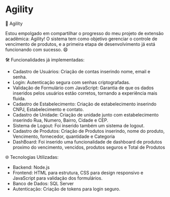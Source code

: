# Agility

🚀 Agility

Estou empolgado em compartilhar o progresso do meu projeto de extensão acadêmica: Agility! O sistema tem como objetivo gerenciar o controle de vencimento de produtos, e a primeira etapa de desenvolvimento já está funcionando com sucesso. 😄

🛠 Funcionalidades já implementadas:
- Cadastro de Usuários: Criação de contas inserindo nome, email e senha.
- Login: Autenticação segura com senhas criptografadas.
- Validação de Formulário com JavaScript​: Garantia de que os dados inseridos pelos usuários estão corretos, tornando a experiência mais fluida.
- Cadastro de Estabelecimento: Criação de estabelecimento inserindo CNPJ, Estabelecimento e contato.
- Cadastro de Unidade: Criação de unidade junto com estabelecimento inserindo Rua, Numero, Bairro, Cidade e CEP.
- Sistema de Logout: Foi inserido também um sistema de logout.
- Cadastro de Produtos: Criação de Produtos inserindo, nome do produto, Vencimento, fornecedor, quantidade e Categoria
- DashBoard: Foi inserido uma funcionalidade de dashboard de produtos proximo do vencimento, vencidos, produtos seguros e Total de Produtos

🌐 Tecnologias Utilizadas:
- Backend: Node.js
- Frontend: HTML para estrutura, CSS para design responsivo e JavaScript para validação dos formulários.
- Banco de Dados: SQL Server
- Autenticação: Criação de tokens para login seguro.
